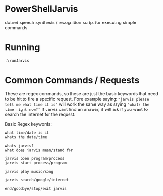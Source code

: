 # PowerShellJarvis
dotnet speech synthesis / recognition script for executing simple commands

# Running

```powershell
.\runJarvis
```

# Common Commands / Requests

These are regex commands, so these are just the basic keywords that need to be hit to fire a specific request. Fore example saying: `"jarvis please tell me what time it is"` will work the same way as saying `"whats the time right now?"` If Jarvis cant find an answer, it will ask if you want to search the internet for the request.

Basic Regex keywords: 
```
what time/date is it 
whats the date/time
```

```
whats jarvis?
what does jarvis mean/stand for
```

```
jarvis open program/process
jarvis start process/program
```

```
jarvis play music/song
```

```
jarvis search/google/internet
```

```
end/goodbye/stop/exit jarvis
```